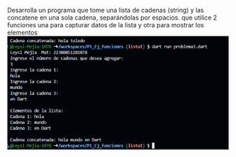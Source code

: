 Desarrolla un programa que tome una lista de cadenas (string) y las concatene en una sola cadena, separándolas por espacios. que utilice 2 funciones una para capturar datos de la lista y otra para mostrar los elementos
![alt text](image-4.png)